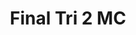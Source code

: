 ---
toc: true
layout: post
description: Notes N@M
categories: [markdown, Final]
title: Final Tri 2 MC
---